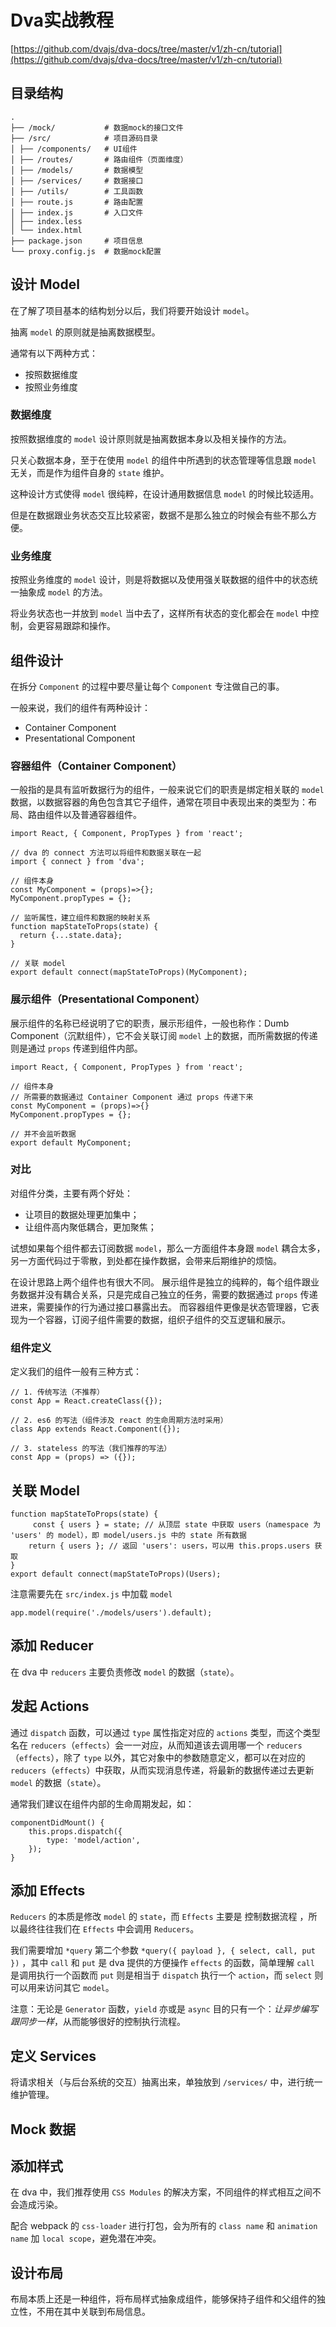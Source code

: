 # Dva实战教程

[https://github.com/dvajs/dva-docs/tree/master/v1/zh-cn/tutorial](https://github.com/dvajs/dva-docs/tree/master/v1/zh-cn/tutorial)

## 目录结构
```
.
├── /mock/           # 数据mock的接口文件
├── /src/            # 项目源码目录
│ ├── /components/   # UI组件
│ ├── /routes/       # 路由组件（页面维度）
│ ├── /models/       # 数据模型
│ ├── /services/     # 数据接口
│ ├── /utils/        # 工具函数
│ ├── route.js       # 路由配置
│ ├── index.js       # 入口文件
│ ├── index.less     
│ └── index.html     
├── package.json     # 项目信息
└── proxy.config.js  # 数据mock配置
```

## 设计 Model

在了解了项目基本的结构划分以后，我们将要开始设计 `model`。

抽离 `model` 的原则就是抽离数据模型。

通常有以下两种方式：

- 按照数据维度
- 按照业务维度

### 数据维度

按照数据维度的 `model` 设计原则就是抽离数据本身以及相关操作的方法。

只关心数据本身，至于在使用 `model` 的组件中所遇到的状态管理等信息跟 `model` 无关，而是作为组件自身的 `state` 维护。

这种设计方式使得 `model` 很纯粹，在设计通用数据信息 `model` 的时候比较适用。

但是在数据跟业务状态交互比较紧密，数据不是那么独立的时候会有些不那么方便。

### 业务维度

按照业务维度的 `model` 设计，则是将数据以及使用强关联数据的组件中的状态统一抽象成 `model` 的方法。

将业务状态也一并放到 `model` 当中去了，这样所有状态的变化都会在 `model` 中控制，会更容易跟踪和操作。

## 组件设计

在拆分 `Component` 的过程中要尽量让每个 `Component` 专注做自己的事。

一般来说，我们的组件有两种设计：

- Container Component
- Presentational Component

### 容器组件（Container Component）

一般指的是具有监听数据行为的组件，一般来说它们的职责是绑定相关联的 `model` 数据，以数据容器的角色包含其它子组件，通常在项目中表现出来的类型为：布局、路由组件以及普通容器组件。

```
import React, { Component, PropTypes } from 'react';

// dva 的 connect 方法可以将组件和数据关联在一起
import { connect } from 'dva';

// 组件本身
const MyComponent = (props)=>{};
MyComponent.propTypes = {};

// 监听属性，建立组件和数据的映射关系
function mapStateToProps(state) {
  return {...state.data};
}

// 关联 model
export default connect(mapStateToProps)(MyComponent);
```

### 展示组件（Presentational Component）

展示组件的名称已经说明了它的职责，展示形组件，一般也称作：Dumb Component（沉默组件），它不会关联订阅 `model` 上的数据，而所需数据的传递则是通过 `props` 传递到组件内部。

```
import React, { Component, PropTypes } from 'react';

// 组件本身
// 所需要的数据通过 Container Component 通过 props 传递下来
const MyComponent = (props)=>{}
MyComponent.propTypes = {};

// 并不会监听数据
export default MyComponent;
```

### 对比

对组件分类，主要有两个好处：

- 让项目的数据处理更加集中；
- 让组件高内聚低耦合，更加聚焦；

试想如果每个组件都去订阅数据 `model`，那么一方面组件本身跟 `model` 耦合太多，另一方面代码过于零散，到处都在操作数据，会带来后期维护的烦恼。

在设计思路上两个组件也有很大不同。 展示组件是独立的纯粹的，每个组件跟业务数据并没有耦合关系，只是完成自己独立的任务，需要的数据通过 `props` 传递进来，需要操作的行为通过接口暴露出去。 而容器组件更像是状态管理器，它表现为一个容器，订阅子组件需要的数据，组织子组件的交互逻辑和展示。

### 组件定义

定义我们的组件一般有三种方式：

```
// 1. 传统写法（不推荐）
const App = React.createClass({});

// 2. es6 的写法（组件涉及 react 的生命周期方法时采用）
class App extends React.Component({});

// 3. stateless 的写法（我们推荐的写法）
const App = (props) => ({});
```

## 关联 Model

```
function mapStateToProps(state) {
	 const { users } = state; // 从顶层 state 中获取 users（namespace 为 'users' 的 model），即 model/users.js 中的 state 所有数据
    return { users }; // 返回 'users': users，可以用 this.props.users 获取
}
export default connect(mapStateToProps)(Users);
```

注意需要先在 `src/index.js` 中加载 `model`

```
app.model(require('./models/users').default);

```

## 添加 Reducer

在 dva 中 `reducers` 主要负责修改 `model` 的数据（`state`）。

## 发起 Actions

通过 `dispatch` 函数，可以通过 `type` 属性指定对应的 `actions` 类型，而这个类型名在 `reducers`（`effects`）会一一对应，从而知道该去调用哪一个 `reducers`（`effects`），除了 `type` 以外，其它对象中的参数随意定义，都可以在对应的 `reducers`（`effects`）中获取，从而实现消息传递，将最新的数据传递过去更新 `model` 的数据（`state`）。

通常我们建议在组件内部的生命周期发起，如：

```
componentDidMount() {
	this.props.dispatch({
		type: 'model/action',
	});
}
```

## 添加 Effects

`Reducers` 的本质是修改 `model` 的 `state`，而 `Effects` 主要是 控制数据流程 ，所以最终往往我们在 `Effects` 中会调用 `Reducers`。

我们需要增加 `*query` 第二个参数 `*query({ payload }, { select, call, put })` ，其中 `call` 和 `put` 是 dva 提供的方便操作 `effects` 的函数，简单理解 `call` 是调用执行一个函数而 `put` 则是相当于 `dispatch` 执行一个 `action`，而 `select` 则可以用来访问其它 `model`。

注意：无论是 `Generator` 函数，`yield` 亦或是 `async` 目的只有一个：*让异步编写跟同步一样*，从而能够很好的控制执行流程。

## 定义 Services

将请求相关（与后台系统的交互）抽离出来，单独放到 `/services/` 中，进行统一维护管理。

## Mock 数据

## 添加样式

在 dva 中，我们推荐使用 `CSS Modules` 的解决方案，不同组件的样式相互之间不会造成污染。

配合 webpack 的 `css-loader` 进行打包，会为所有的 `class name` 和 `animation name` 加 `local scope`，避免潜在冲突。

## 设计布局

布局本质上还是一种组件，将布局样式抽象成组件，能够保持子组件和父组件的独立性，不用在其中关联到布局信息。